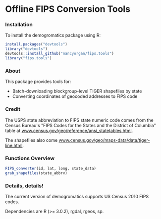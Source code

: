 # Offline FIPS Conversion Tools

### Installation

To install the demogromatics package using R:

```r
install.packages("devtools")
library("devtools")
devtools::install_github("nancyorgan/fips.tools")
library("fips.tools")
```

### About

This package provides tools for:
- Batch-downloading blockgroup-level TIGER shapefiles by state
- Converting coordinates of geocoded addresses to FIPS code 

### Credit

The USPS state abbreviation to FIPS state numeric code comes from the Census Bureau's "FIPS Codes for the States and the District of Columbia" table at www.census.gov/geo/reference/ansi_statetables.html. 

The shapefiles also come www.census.gov/geo/maps-data/data/tiger-line.html. 

### Functions Overview

```r
FIPS_converter(id, lat, long, state_data)
grab_shapefiles(state_abbrv)

```

### Details, details!
The current version of demogromatics supports US Census 2010 FIPS codes. 

Dependencies are R (>= 3.0.2), rgdal, rgeos, sp.
